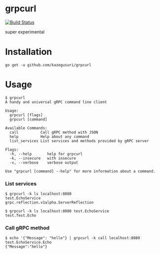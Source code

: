 # grpcurl

[![Build Status](https://travis-ci.org/kazegusuri/grpcurl.svg?branch=master)](https://travis-ci.org/kazegusuri/grpcurl)  

super experimental

# Installation

```
go get -u github.com/kazegusuri/grpcurl
```

# Usage

```
$ grpcurl
A handy and universal gRPC command line client

Usage:
  grpcurl [flags]
  grpcurl [command]

Available Commands:
  call          Call gRPC method with JSON
  help          Help about any command
  list_services List services and methods provided by gRPC server

Flags:
  -h, --help       help for grpcurl
  -k, --insecure   with insecure
  -v, --verbose    verbose output

Use "grpcurl [command] --help" for more information about a command.
```

### List services

```
$ grpcurl -k ls localhost:8080
test.EchoService
grpc.reflection.v1alpha.ServerReflection

$ grpcurl -k ls localhost:8080 test.EchoService
test.Test.Echo
```

### Call gRPC method

```
$ echo '{"Message": "hello"} | grpcurl -k call localhost:8080 test.EchoService.Echo
{"Message":"hello"}
```
